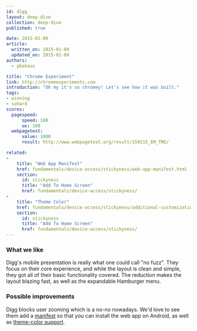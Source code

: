 ```yaml
---
id: digg
layout: deep-dive
collection: deep-dive
published: true

date: 2015-01-09
article:
  written_on: 2015-01-09
  updated_on: 2015-01-09
authors:
  - pbakaus

title: "Chrome Experiment"
link: http://chromeexperiments.com
introduction: "Oh my it's so chromey! Let's see how it was built."
tags: 
- winning
- sohard
scores:
  pagespeed:
      speed: 100
      ux: 100
  webpagetest:
      value: 1000
      result: http://www.webpagetest.org/result/150115_EM_TMG/

related:
-
    title: "Web App Manifest"
    href: fundamentals/device-access/stickyness/web-app-manifest.html
    section:
      id: stickyness
      title: "Add To Home Screen"
      href: fundamentals/device-access/stickyness/
-
    title: "Theme Color"
    href: fundamentals/device-access/stickyness/additional-customizations.html
    section:
      id: stickyness
      title: "Add To Home Screen"
      href: fundamentals/device-access/stickyness/
---
```


<h3>What we like</h3>

<p>Digg's mobile presentation is really what one could call "no fuzz". They focus on their core experience, and while the layout is clean and simple, they got all of their basic functionality covered. The reduction makes the layout blazing fast, as well as the expandable Hamburger menu.</p>

<h3>Possible improvements</h3>

<p>Digg blocks user zooming which is a no-no nowadays. We'd love to see them add a <a href="{{site.baseurl}}/{{page.related[0].href}}">manifest</a> so that you can install the web app on Android, as well as <a href="{{site.baseurl}}/{{page.related[1].href}}">theme-color support</a>.</p>
